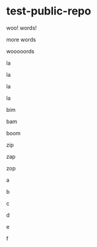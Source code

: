 # test-public-repo

woo! words!

more words
 
wooooords

la

la

la

la

bim

bam

boom

zip

zap

zop

a

b

c

d

e

f
